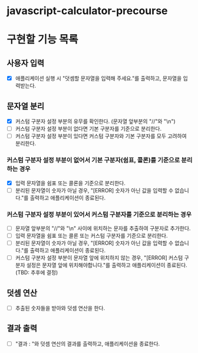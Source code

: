 # javascript-calculator-precourse

# 구현할 기능 목록

## 사용자 입력

- [x] 애플리케이션 실행 시 "덧셈할 문자열을 입력해 주세요."를 출력하고, 문자열을 입력받는다.

## 문자열 분리

- [x] 커스텀 구분자 설정 부분의 유무를 확인한다. (문자열 앞부분의 "//"와 "\n")
- [ ] 커스텀 구분자 설정 부분이 없다면 기본 구분자를 기준으로 분리한다.
- [ ] 커스텀 구분자 설정 부분이 있다면 커스텀 구분자와 기본 구분자를 모두 고려하여 분리한다.

### 커스텀 구분자 설정 부분이 없어서 기본 구분자(쉼표, 콜론)를 기준으로 분리하는 경우

- [x] 입력 문자열을 쉼표 또는 콜론을 기준으로 분리한다.
- [ ] 분리된 문자열이 숫자가 아닐 경우, "[ERROR] 숫자가 아닌 값을 입력할 수 없습니다."를 출력하고 애플리케이션이 종료된다.

### 커스텀 구분자 설정 부분이 있어서 커스텀 구분자를 기준으로 분리하는 경우

- [ ] 문자열 앞부분의 "//"와 "\n" 사이에 위치하는 문자를 추출하여 구분자로 추가한다.
- [ ] 입력 문자열을 쉼표 또는 콜론 또는 커스텀 구분자를 기준으로 분리한다.
- [ ] 분리된 문자열이 숫자가 아닐 경우, "[ERROR] 숫자가 아닌 값을 입력할 수 없습니다."를 출력하고 애플리케이션이 종료된다.
- [ ] 커스텀 구분자 설정 부분이 문자열 앞에 위치하지 않는 경우, "[ERROR] 커스텀 구분자 설정은 문자열 앞에 위치해야합니다."를 출력하고 애플리케이션이 종료된다. (TBD: 추후에 결정)

## 덧셈 연산

- [ ] 추출된 숫자들을 받아와 덧셈 연산을 한다.

## 결과 출력

- [ ] "결과 : "와 덧셈 연산의 결과를 출력하고, 애플리케이션을 종료한다.
